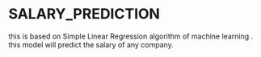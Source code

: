# SALARY_PREDICTION
this is based on Simple Linear Regression algorithm of machine learning . this model will predict the salary of any company.
